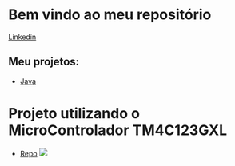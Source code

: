 # Bem vindo ao meu repositório

[Linkedin](https://www.linkedin.com/in/eduardo-sant-ana/)

## Meu projetos:
* [Java](https://github.com/EduardoSantAna1313/Projetos-Java)

# Projeto utilizando o MicroControlador TM4C123GXL
* [Repo](https://github.com/EduardoSantAna1313/Tiva)
![](http://shukra.cedt.iisc.ernet.in/wiki/images/f/fe/Ek_tm4c123gxl_launchpad_board.png=100x100)
